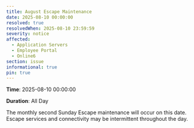 ```yaml
---
title: August Escape Maintenance 
date: 2025-08-10 00:00:00
resolved: true
resolvedWhen: 2025-08-10 23:59:59
severity: notice
affected:
  - Application Servers
  - Employee Portal
  - Online6
section: issue
informational: true
pin: true
---
```


**Time**: 2025-08-10 00:00:00

**Duration**: All Day

The monthly second Sunday Escape maintenance will occur on this date. Escape services and connectivity may be intermittent throughout the day.
